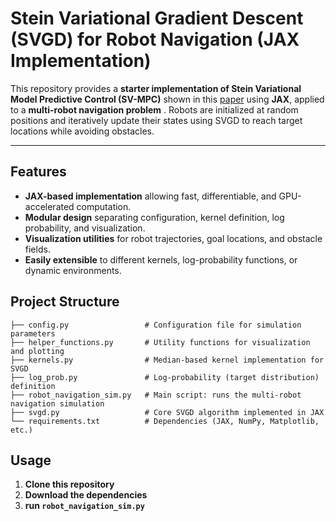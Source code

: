 # Stein Variational Gradient Descent (SVGD) for Robot Navigation (JAX Implementation)

This repository provides a **starter implementation of Stein Variational Model Predictive Control (SV-MPC)** shown in this [paper](https://homes.cs.washington.edu/~bboots/files/SVMPC.pdf) using **JAX**, applied to a **multi-robot navigation problem** . Robots are initialized at random positions and iteratively update their states using SVGD to reach target locations while avoiding obstacles.  

---

## Features

- **JAX-based implementation** allowing fast, differentiable, and GPU-accelerated computation.  
- **Modular design** separating configuration, kernel definition, log probability, and visualization.  
- **Visualization utilities** for robot trajectories, goal locations, and obstacle fields.  
- **Easily extensible** to different kernels, log-probability functions, or dynamic environments.

## Project Structure

```text
├── config.py                 # Configuration file for simulation parameters
├── helper_functions.py       # Utility functions for visualization and plotting
├── kernels.py                # Median-based kernel implementation for SVGD
├── log_prob.py               # Log-probability (target distribution) definition
├── robot_navigation_sim.py   # Main script: runs the multi-robot navigation simulation
├── svgd.py                   # Core SVGD algorithm implemented in JAX
└── requirements.txt          # Dependencies (JAX, NumPy, Matplotlib, etc.)
```

## Usage
1. **Clone this repository**
2. **Download the dependencies**
3. **run `robot_navigation_sim.py`**
  


